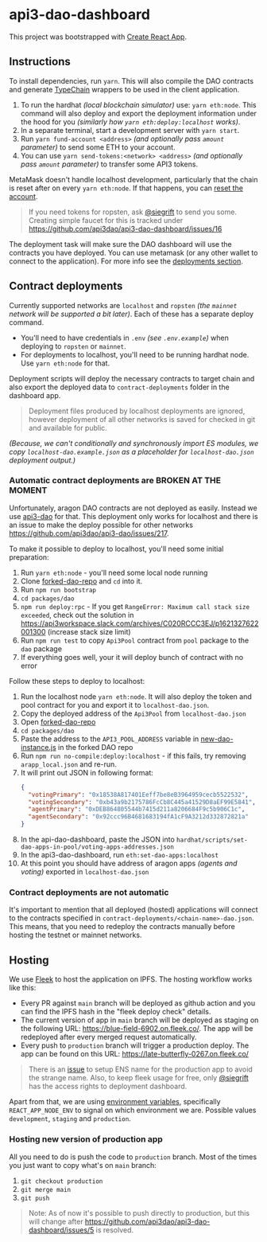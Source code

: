 # api3-dao-dashboard

This project was bootstrapped with [Create React App](https://github.com/facebook/create-react-app).

## Instructions

To install dependencies, run `yarn`. This will also compile the DAO contracts and generate
[TypeChain](https://github.com/ethereum-ts/TypeChain) wrappers to be used in the client application.

1. To run the hardhat _(local blockchain simulator)_ use: `yarn eth:node`. This command will also deploy and export the
   deployment information under the hood for you _(similarly how `yarn eth:deploy:localhost` works)_.
2. In a separate terminal, start a development server with `yarn start`.
3. Run `yarn fund-account <address>` _(and optionally pass `amount` parameter)_ to send some ETH to your account.
4. You can use `yarn send-tokens:<network> <address>` _(and optionally pass `amount` parameter)_ to transfer some API3
   tokens.

MetaMask doesn't handle localhost development, particularly that the chain is reset after on every `yarn eth:node`. If
that happens, you can [reset the
account](https://metamask.zendesk.com/hc/en-us/articles/360015488891-How-to-reset-your-wallet).

> If you need tokens for ropsten, ask [@siegrift](https://github.com/Siegrift) to send you some. Creating simple faucet
> for this is tracked under https://github.com/api3dao/api3-dao-dashboard/issues/16

The deployment task will make sure the DAO dashboard will use the contracts you have deployed.
You can use metamask (or any other wallet to connect to the application).
For more info see the [deployments section](#contract-deployments).

## Contract deployments

Currently supported networks are `localhost` and `ropsten` _(the `mainnet` network will be supported a bit later)_. Each
of these has a separate deploy command.

- You'll need to have credentials in `.env` _(see `.env.example`)_ when deploying to `ropsten` or `mainnet`.
- For deployments to localhost, you'll need to be running hardhat node. Use `yarn eth:node` for that.

Deployment scripts will deploy the necessary contracts to target chain and also export the deployed data to
`contract-deployments` folder in the dashboard app.

> Deployment files produced by localhost deployments are ignored, however deployment of all other networks is saved for
> checked in git and available for public.

_(Because, we can't conditionally and synchronously import ES modules, we copy `localhost-dao.example.json` as a
placeholder for `localhost-dao.json` deployment output.)_

### Automatic contract deployments are BROKEN AT THE MOMENT

Unfortunately, aragon DAO contracts are not deployed as easily. Instead we use
[api3-dao](https://github.com/Siegrift/api3-dao/blob/c6d531162e3bc0b6931514c6bc92ed9c35763670/packages/dao/scripts/new-dao-instance.js)
for that. This deployment only works for localhost and there is an issue to make the deploy possible for other networks
https://github.com/api3dao/api3-dao/issues/217.

To make it possible to deploy to localhost, you'll need some initial preparation:

1. Run `yarn eth:node` - you'll need some local node running
2. Clone [forked-dao-repo](https://github.com/Siegrift/api3-dao) and `cd` into it.
3. Run `npm run bootstrap`
4. `cd packages/dao`
5. `npm run deploy:rpc` - If you get `RangeError: Maximum call stack size exceeded`, check out the solution in
   https://api3workspace.slack.com/archives/C020RCCC3EJ/p1621327622001300 (increase stack size limit)
6. Run `npm run test` to copy `Api3Pool` contract from `pool` package to the `dao` package
7. If everything goes well, your it will deploy bunch of contract with no error

Follow these steps to deploy to localhost:

1. Run the localhost node `yarn eth:node`. It will also deploy the token and pool contract for you and export it to
   `localhost-dao.json`.
2. Copy the deployed address of the `Api3Pool` from `localhost-dao.json`
3. Open [forked-dao-repo](https://github.com/Siegrift/api3-dao)
4. `cd packages/dao`
5. Paste the address to the `API3_POOL_ADDRESS` variable in
   [new-dao-instance.js](https://github.com/Siegrift/api3-dao/blob/c6d531162e3bc0b6931514c6bc92ed9c35763670/packages/dao/scripts/new-dao-instance.js#L26)
   in the forked DAO repo
6. Run `npm run no-compile:deploy:localhost` - if this fails, try removing `arapp_local.json` and re-run.
7. It will print out JSON in following format:
   ```json
   {
     "votingPrimary": "0x18538A817401Eeff7be8eB3964959cecb5522532",
     "votingSecondary": "0xb43a9b2175786FcCb8C445a41529D8aEF99E5841",
     "agentPrimary": "0xDEB864805544b7415d211a8206684F9c5b906C1c",
     "agentSecondary": "0x92ccc96B4681683194fA1cF9A3212d332872821a"
   }
   ```
8. In the api-dao-dashboard, paste the JSON into `hardhat/scripts/set-dao-apps-in-pool/voting-apps-addresses.json`
9. In the api3-dao-dashboard, run `eth:set-dao-apps:localhost`
10. At this point you should have address of aragon apps _(agents and voting)_ exported in `localhost-dao.json`

### Contract deployments are not automatic

It's important to mention that all deployed (hosted) applications will connect to the contracts specified in
`contract-deployments/<chain-name>-dao.json`. This means, that you need to redeploy the contracts manually before
hosting the testnet or mainnet networks.

## Hosting

We use [Fleek](https://fleek.co/) to host the application on IPFS. The hosting workflow works like this:

- Every PR against `main` branch will be deployed as github action and you can find the IPFS hash in the "fleek deploy
  check" details.
- The current version of app in `main` branch will be deployed as staging on the following URL:
  https://blue-field-6902.on.fleek.co/. The app will be redeployed after every merged request automatically.
- Every push to `production` branch will trigger a production deploy. The app can be found on this URL:
  https://late-butterfly-0267.on.fleek.co/

> There is an [issue](https://github.com/api3dao/api3-dao-dashboard/issues/2) to setup ENS name for the production app
> to avoid the strange name. Also, to keep fleek usage for free, only [@siegrift](https://github.com/Siegrift) has the
> access rights to deployment dashboard.

Apart from that, we are using [environment
variables](https://create-react-app.dev/docs/adding-custom-environment-variables/), specifically `REACT_APP_NODE_ENV` to
signal on which environment we are. Possible values `development`, `staging` and `production`.

### Hosting new version of production app

All you need to do is push the code to `production` branch. Most of the times you just want to copy what's on `main`
branch:

1. `git checkout production`
2. `git merge main`
3. `git push`

> Note: As of now it's possible to push directly to production, but this will change after
> https://github.com/api3dao/api3-dao-dashboard/issues/5 is resolved.
